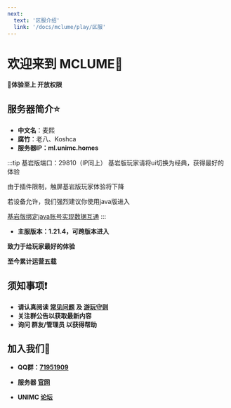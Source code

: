 ```yaml
---
next:
  text: '区服介绍'
  link: '/docs/mclume/play/区服'
---
```

# 欢迎来到 **MCLUME**:high_brightness:
**:diamond_shape_with_a_dot_inside:体验至上 开放权限**
## 服务器简介:star:
- **中文名**：麦熙
- **腐竹**：老八、Koshca
- **服务器IP：ml.unimc.homes**
 
:::tip 基岩版端口：29810（IP同上）
基岩版玩家请将ui切换为经典，获得最好的体验
 
由于插件限制，触屏基岩版玩家体验将下降

若设备允许，我们强烈建议你使用java版进入

[基岩版绑定java账号实现数据互通](/docs/mclume/互通绑定)
:::
- **主服版本：1.21.4，可跨版本进入**
 
**致力于给玩家最好的体验**
 
**至今累计运营五载**
## 须知事项:exclamation:
- **请认真阅读 [常见问题](/docs/all/ask) 及 [游玩守则](/docs/all/rules.html#游玩守则)**
- **关注群公告以获取最新内容**
- **询问 群友/管理员 以获得帮助**
## 加入我们:iphone:
 
- **QQ群：[71951909](https://qm.qq.com/q/yWpttnMwfe)**
 
- **服务器 [官网](https://www.mcpool.net)**
 
- **UNIMC [论坛](https://bbs.unimc.homes)**
